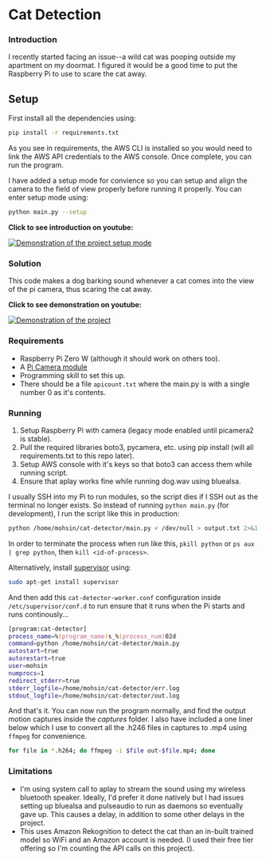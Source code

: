 # Cat Detection #

### Introduction ###
I recently started facing an issue--a wild cat was pooping outside my apartment on my doormat. I figured it would be a good time to put the Raspberry Pi to use to scare the cat away.

## Setup ##
First install all the dependencies using:
```zsh
pip install -r requirements.txt
```
As you see in requirements, the AWS CLI is installed so you would need to link the AWS API credentials to the AWS console. Once complete, you can run the program.

I have added a setup mode for convience so you can setup and align the camera to the field of view properly before running it properly. You can enter setup mode using:

```zsh
python main.py --setup
```
**Click to see introduction on youtube:**

[![Demonstration of the project setup mode](https://img.youtube.com/vi/Ii_dgGC3IoM/0.jpg)](https://www.youtube.com/watch?v=Ii_dgGC3IoM)


### Solution ###
This code makes a dog barking sound whenever a cat comes into the view of the pi camera, thus scaring the cat away.

**Click to see demonstration on youtube:**

[![Demonstration of the project](https://img.youtube.com/vi/4e4OTL9MR1c/0.jpg)](https://www.youtube.com/watch?v=4e4OTL9MR1c)

### Requirements ###
* Raspberry Pi Zero W (although it should work on others too).
* A [Pi Camera module](https://robu.in/product/5mp-raspberry-pi-camera-module-w-hbv-ffc-cable)
* Programming skill to set this up.
* There should be a file `apicount.txt` where the main.py is with a single number 0 as it's contents.

### Running ###
1. Setup Raspberry Pi with camera (legacy mode enabled until picamera2 is stable).
2. Pull the required libraries boto3, pycamera, etc. using pip install (will all requirements.txt to this repo later).
3. Setup AWS console with it's keys so that boto3 can access them while running script.
4. Ensure that aplay works fine while running dog.wav using bluealsa.

I usually SSH into my Pi to run modules, so the script dies if I SSH out as the terminal no longer exists. So instead of running `python main.py` (for development), I run the script like this in production:
```zsh
python /home/mohsin/cat-detector/main.py < /dev/null > output.txt 2>&1 &
```
In order to terminate the process when run like this, `pkill python` or `ps aux | grep python`, then `kill <id-of-process>`.

Alternatively, install [supervisor](http://supervisord.org) using:
```zsh
sudo apt-get install supervisor
```
And then add this `cat-detector-worker.conf` configuration inside `/etc/supervisor/conf.d` to run ensure that it runs when the Pi starts and runs continously...
```zsh
[program:cat-detector]
process_name=%(program_name)s_%(process_num)02d
command=python /home/mohsin/cat-detector/main.py
autostart=true
autorestart=true
user=mohsin
numprocs=1
redirect_stderr=true
stderr_logfile=/home/mohsin/cat-detector/err.log
stdout_logfile=/home/mohsin/cat-detector/out.log
```

And that's it. You can now run the program normally, and find the output motion captures inside the *captures* folder. I also have included a one liner below which I use to convert all the .h246 files in captures to .mp4 using `ffmpeg` for convenience.
```zsh
for file in *.h264; do ffmpeg -i $file out-$file.mp4; done
```

### Limitations ###
* I'm using system call to aplay to stream the sound using my wireless bluetooth speaker. Ideally, I'd prefer it done natively but I had issues setting up bluealsa and pulseaudio to run as daemons so eventually gave up. This causes a delay, in addition to some other delays in the project.
* This uses Amazon Rekognition to detect the cat than an in-built trained model so WiFi and an Amazon account is needed. (I used their free tier offering so I'm counting the API calls on this project).
